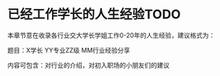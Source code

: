 # 已经工作学长的人生经验TODO

本章节意在收录各行业交大学长学姐工作0-20年的人生经验，建议格式为：

题目：X学长 YY专业ZZ级 MM行业经验分享

内容可包含：对行业的介绍，对初入职场的小朋友们的建议

